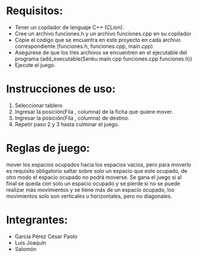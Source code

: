 # Requisitos:
- Tener un copilador de lenguaje C++ (CLion).
- Cree un archivo funciones.h y un archivo funciones.cpp en su copilador
- Copie el codigo que se encuentra en este proyecto en cada archivo correspondiente (funciones.h, funciones.cpp, main.cpp)
- Asegúrese de que los tres archivos se encuentren en el ejecutable del programa (add_executable(Senku main.cpp funciones.cpp funciones.h))
- Ejecute el juego.

# Instrucciones de uso:
1. Seleccionar tablero
2. Ingresar la posición(Fila , columna) de la ficha que quiere mover.
3. Ingresar la posición(Fila , columna) de destino.
4. Repetir paso 2 y 3 hasta culminar el juego. 
# Reglas de juego:
mover los espacios ocupados hacia los espacios
vacíos, pero para moverlo es requisito obligatorio saltar sobre solo un espacio que este ocupado,
de otro modo el espacio ocupado no podrá moverse. Se gana el juego si al final se queda con
solo un espacio ocupado y se pierde si no se puede realizar más movimientos y se tiene más de
un espacio ocupado, los movimientos solo son verticales u horizontales, pero no diagonales.
# Integrantes:
- García Pérez César Paolo
- Luis Joaquín
- Salomón
